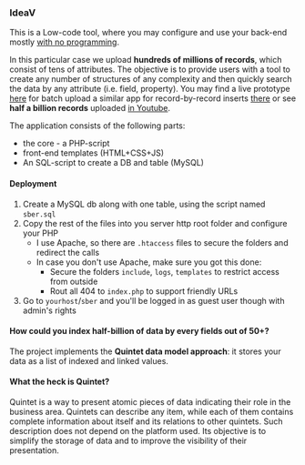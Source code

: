 ### IdeaV

This is a Low-code tool, where you may configure and use your back-end mostly [with no programming](https://www.youtube.com/watch?v=HRDTs3JPvOc).

In this particular case we upload **hundreds of millions of records**, which consist of tens of attributes.
The objective is to provide users with a tool to create any number of structures of any complexity and then quickly search the data by any attribute (i.e. field, property).
You may find a live prototype [here](https://ideav.pro/sber) for batch upload
a similar app for record-by-record inserts [there](https://dev.forthcrm.ru/my)
or see **half a billion records** uploaded [in Youtube](https://www.youtube.com/watch?v=l0eg2xuC9Ks).

The application consists of the following parts:
 - the core - a PHP-script
 - front-end templates (HTML+CSS+JS)
 - An SQL-script to create a DB and table (MySQL)

#### Deployment
1. Create a MySQL db along with one table, using the script named `sber.sql`
2. Copy the rest of the files into you server http root folder and configure your PHP
   - I use Apache, so there are `.htaccess` files to secure the folders and redirect the calls
   - In case you don't use Apache, make sure you got this done:
     - Secure the folders `include`, `logs`, `templates` to restrict access from outside
     - Rout all 404 to `index.php` to support friendly URLs
3. Go to `yourhost`/`sber` and you'll be logged in as guest user though with admin's rights

#### How could you index half-billion of data by every fields out of 50+?

The project implements the **Quintet data model approach**: it stores your data as a list of indexed and linked values.

#### What the heck is Quintet?
Quintet is a way to present atomic pieces of data indicating their role in the business area. Quintets can describe any item, while each of them contains complete information about itself and its relations to other quintets. Such description does not depend on the platform used. Its objective is to simplify the storage of data and to improve the visibility of their presentation.

